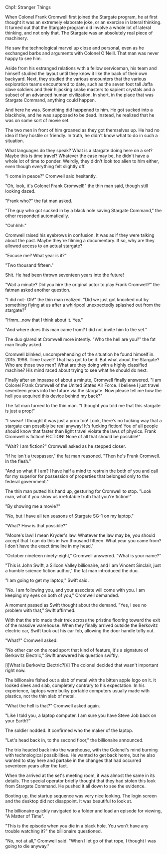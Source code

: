 Chp1: Stranger Things

When Colonel Frank Cromwell first joined the Stargate program, he at first thought it was an extremely elaborate joke, or an exercise in lateral thinking. It turned out that the Stargate program did involve a whole lot of lateral thinking, and not only that. The Stargate was an absolutely real piece of machinery.

He saw the technological marvel up close and personal, even as he exchanged barbs and arguments with Colonel O'Neill. That man was never happy to see him.

Aside from his estranged relations with a fellow serviceman, his team and himself studied the layout until they know it like the back of their own backyard. Next, they studied the various encounters that the various exploration teams encountered to date, such as the seven foot tall Jaffa slave soldiers and their hijacking snake masters to sapient crystals and a subset of an advanced human civilization. In short, in the place that was Stargate Command, anything could happen.

And here he was. Something did happened to him. He got sucked into a blackhole, and he was supposed to be dead. Instead, he realized that he was on some sort of movie set.

The two men in front of him groaned as they got themselves up. He had no idea if they hostile or friendly. In truth, he didn't know what to do in such a situation.

What languages do they speak? What is a stargate doing here on a set? Maybe this is time travel? Whatever the case may be, he didn't have a whole lot of time to ponder. Weirdly, they didn't look too alien to him either, even though everything felt slightly off.

"I come in peace?" Cromwell said hesitantly.

"Oh, look, it's Colonel Frank Cromwell!" the thin man said, though still looking dazed.

"Frank who?" the fat man asked.

"The guy who got sucked in by a black hole saving Stargate Command," the other responded automatically.

"Oohhhh."

Cromwell raised his eyebrows in confusion. It was as if they were talking about the past. Maybe they're filming a documentary. If so, why are they allowed access to an actual stargate?

"Excuse me? What year is it?"

"Two thousand fifteen."

Shit. He had been thrown seventeen years into the future!

"Wait a minute? Did you hire the original actor to play Frank Cromwell?" the fatman asked another question.

"I did not- Oh!" the thin man realized. "Did we just got knocked out by something flying at us after a whirlpool unexpectedly splashed out from the stargate?"

"Hmm...now that I think about it. Yes."

"And where does this man came from? I did not invite him to the set."

The duo glared at Cromwell more intently. "Who the hell are you?" the fat man finally asked.

Cromwell blinked, uncomprehending of the situation he found himself in. 2015. 1998. Time travel? That has got to be it. But what about the Stargate? Who are those two men? What are they doing with a highly classified machine? His mind raced about trying to see what he should do next.

Finally after an impasse of about a minute, Cromwell finally answered. "I am Colonel Frank Cromwell of the United States Air Force. I believe I just travel seventeen years into the future via the stargate. Now please tell me how the hell you acquired this device behind my back?"

The fat man turned to the thin man. "I thought you told me that this stargate is just a prop!"

"I swear! I thought it was just a prop too! Look, there's no fucking way that a stargate can possibly be real anyway! It's fucking fiction! You of all people should know that faster than light travel violate the laws of physics. Frank Cromwell is fiction! FICTION! None of all that should be possible!"

"Wait? I am fiction?" Cromwell asked as he stepped closer.

"If he isn't a trespasser," the fat man reasoned. "Then he's Frank Cromwell. In the flesh."

"And so what if I am? I have  half a mind to restrain the both of you and call for my superior for possession of properties that belonged only to the federal government."

The thin man putted his hand up, gesturing for Cromwell to stop. "Look man, what if you show us irrefutable truth that you're fiction!"

"By showing me a movie?"

"No, but I have all ten seasons of Stargate SG-1 on my laptop."

"What? How is that possible?"

"Moore's law! I mean Kryder's law. Whatever the law may be, you should accept that I can do this in two thousand fifteen. What year you came from? I don't have the exact timeline in my head."

"October nineteen ninety-eight," Cromwell answered. "What is your name?"

"This is John Swift, a Silicon Valley billionaire, and I am Vincent Sinclair, just a humble science fiction author," the fat man introduced the duo.

"I am going to get my laptop," Swift said.

"No. I am following you, and your associate will come with you. I am keeping my eyes on both of you," Cromwell demanded.

A moment passed as Swift thought about the demand. "Yes, I see no problem with that," Swift affirmed.

With that the trio made their trek across the pristine flooring toward the exit of the massive warehouse. When they finally arrived outside the Berkovitz electric car, Swift took out his car fob, allowing the door handle tofly out.

"What?" Cromwell asked.

"No other car on the road sport that kind of feature, it's a signature of Berkovitz Electric," Swift answered his question swiftly.

[i]What is Berkovitz Electric?[/i] The colonel decided that wasn't important right now.

The billionaire fished out a slab of metal with the bitten apple logo on it. It looked sleek and slab, completely contrary to his expectation. In his experience, laptops were bulky portable computers usually made with plastics, not the thin slab of metal.

"What the hell is that?" Cromwell asked again.

"Like I told you, a laptop computer. I am sure you have Steve Job back on your Earth?"

The soldier nodded. It confirmed who the maker of the laptop.

"Let's head back in, to the second floor," the billionaire announced.

The trio headed back into the warehouse, with the Colonel's mind burning with technological possibilities. He wanted to get back home, but he also wanted to stay here and partake in the changes that had occurred seventeen years after the fact.

When the arrived at the set's meeting room, it was almost the same in its details. The special operator briefly thought that they had stolen this look from Stargate Command. He pushed it all down to see the evidence.    

Booting up, the startup sequence was very nice looking. The login screen and the desktop did not disappoint. It was beautiful to look at.

The billionaire quickly navigated to a folder and load an episode for viewing, "A Matter of Time".

"This is the episode when you die in a black hole. You won't have any trouble watching it?" the billionaire questioned.

"No, not at all," Cromwell said. "When I let go of that rope, I thought I was going to die anyway."
